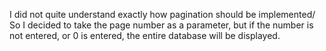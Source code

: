I did not quite understand exactly how pagination should be implemented/
So I decided to take the page number as a parameter, but if the number is not entered, or 0 is entered, the entire database will be displayed.
